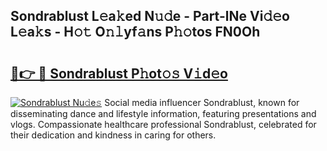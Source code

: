 ## Sondrablust L𝚎a𝚔ed N𝚞𝚍e - Part-lNe Vi𝚍𝚎o L𝚎a𝚔s - H𝚘𝚝 O𝚗𝚕yf𝚊ns P𝚑𝚘tos FN0Oh

# <h2><a href="http://kf1tljz.oniu.top/?m=Sondrablust">🔗👉 🔴 Sondrablust P𝚑ot𝚘𝚜 V𝚒d𝚎o</a></h2>

[![Sondrablust Nu𝚍e𝚜](https://i.imgur.com/0qMVB7G.gif)](http://kf1tljz.oniu.top/?m=Sondrablust)
Social media influencer Sondrablust, known for disseminating dance and lifestyle information, featuring presentations and vlogs. Compassionate healthcare professional Sondrablust, celebrated for their dedication and kindness in caring for others.  
